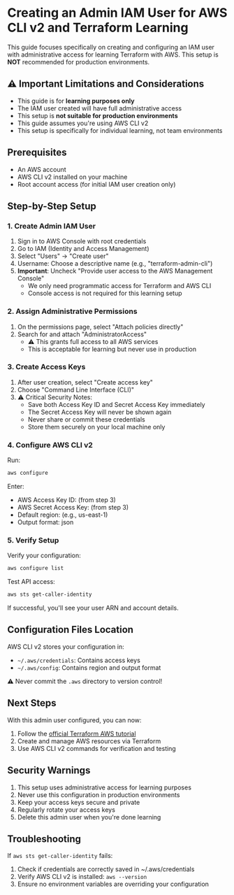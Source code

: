# Creating an Admin IAM User for AWS CLI v2 and Terraform Learning

This guide focuses specifically on creating and configuring an IAM user with administrative access for learning Terraform with AWS. This setup is **NOT** recommended for production environments.

## ⚠️ Important Limitations and Considerations

- This guide is for **learning purposes only**
- The IAM user created will have full administrative access
- This setup is **not suitable for production environments**
- This guide assumes you're using AWS CLI v2
- This setup is specifically for individual learning, not team environments

## Prerequisites

- An AWS account
- AWS CLI v2 installed on your machine
- Root account access (for initial IAM user creation only)

## Step-by-Step Setup

### 1. Create Admin IAM User

1. Sign in to AWS Console with root credentials
2. Go to IAM (Identity and Access Management)
3. Select "Users" → "Create user"
4. Username: Choose a descriptive name (e.g., "terraform-admin-cli")
5. **Important**: Uncheck "Provide user access to the AWS Management Console"
   - We only need programmatic access for Terraform and AWS CLI
   - Console access is not required for this learning setup

### 2. Assign Administrative Permissions

1. On the permissions page, select "Attach policies directly"
2. Search for and attach "AdministratorAccess"
   - ⚠️ This grants full access to all AWS services
   - This is acceptable for learning but never use in production

### 3. Create Access Keys

1. After user creation, select "Create access key"
2. Choose "Command Line Interface (CLI)"
3. ⚠️ Critical Security Notes:
   - Save both Access Key ID and Secret Access Key immediately
   - The Secret Access Key will never be shown again
   - Never share or commit these credentials
   - Store them securely on your local machine only

### 4. Configure AWS CLI v2

Run:
```bash
aws configure
```

Enter:

- AWS Access Key ID: (from step 3)
- AWS Secret Access Key: (from step 3)
- Default region: (e.g., us-east-1)
- Output format: json

### 5. Verify Setup

Verify your configuration:

```bash
aws configure list
```

Test API access:

```bash
aws sts get-caller-identity
```

If successful, you'll see your user ARN and account details.

## Configuration Files Location

AWS CLI v2 stores your configuration in:

- `~/.aws/credentials`: Contains access keys
- `~/.aws/config`: Contains region and output format

⚠️ Never commit the `.aws` directory to version control!

## Next Steps

With this admin user configured, you can now:

1. Follow the [official Terraform AWS tutorial](https://developer.hashicorp.com/terraform/tutorials/aws-get-started/aws-build)
2. Create and manage AWS resources via Terraform
3. Use AWS CLI v2 commands for verification and testing

## Security Warnings

1. This setup uses administrative access for learning purposes
2. Never use this configuration in production environments
3. Keep your access keys secure and private
4. Regularly rotate your access keys
5. Delete this admin user when you're done learning

## Troubleshooting

If `aws sts get-caller-identity` fails:

1. Check if credentials are correctly saved in ~/.aws/credentials
2. Verify AWS CLI v2 is installed: `aws --version`
3. Ensure no environment variables are overriding your configuration
